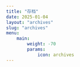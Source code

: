```yaml
---
title: "存档"
date: 2025-01-04
layout: "archives"
slug: "archives"
menu:
    main:
        weight: -70
        params: 
            icon: archives
---
```

